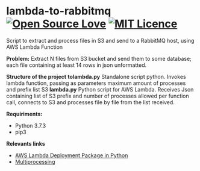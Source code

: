 
# lambda-to-rabbitmq [![Open Source Love](https://badges.frapsoft.com/os/v1/open-source.svg?v=103)](https://github.com/ellerbrock/open-source-badges/)  [![MIT Licence](https://badges.frapsoft.com/os/mit/mit.svg?v=103)](https://opensource.org/licenses/mit-license.php)
Script to extract and process files in S3 and send to a RabbitMQ host, using AWS Lambda Function

**Problem:**
Extract N files from S3 bucket and send them to some database; each file containing at least 14 rows in json unformatted.

**Structure of the project**
**tolambda.py** Standalone script python. Invokes lambda function, passing as parameters maximum amount of processes and prefix list S3
**lambda.py** Python script for AWS Lambda. Receives Json containing list of S3 prefix and number of processes allowed per function call, connects to S3 and processes file by file from the list received.

**Requiriments:**
- Python 3.7.3
- pip3

**Relevants links**
- [ AWS Lambda Deployment Package in Python](https://docs.aws.amazon.com/lambda/latest/dg/lambda-python-how-to-create-deployment-package.html) 
- [Multiprocessing ](https://docs.python.org/3/library/multiprocessing.html)
